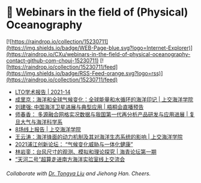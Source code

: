 # 🌊 Webinars in the field of (Physical) Oceanography

[![https://raindrop.io/collection/15230711](https://img.shields.io/badge/WEB-Page-blue.svg?logo=Internet-Explorer)](https://raindrop.io/CXu/webinars-in-the-field-of-physical-oceanography-contact-github-com-chouj-15230711) [![https://raindrop.io/collection/15230711/feed](https://img.shields.io/badge/RSS-Feed-orange.svg?logo=rss)](https://raindrop.io/collection/15230711/feed)

<!-- BLOG-POST-LIST:START -->
- [LTO学术报告 | 2021-14](https://mp.weixin.qq.com/s/7329ZQO4azq1tLvZmyMzSQ)
- [成里京：海洋和全球气候变化：全球能量和水循环的海洋印记 | 上交海洋学院](https://mp.weixin.qq.com/s/KaXW7belgpM4TnvdeBOAng)
- [刘建强: 中国海洋卫星进展与典型应用 | 梧桐会直播预告](https://mp.weixin.qq.com/s/VTT6inK7yuG7B7z5p7ef6g)
- [师春香： 多源融合网格实况数据与我国第一代再分析产品研发与应用进展 | 复旦大气与海洋科学系](https://mp.weixin.qq.com/s/-j5I_e0EgwEin7bX9kSqww)
- [8场线上报告 | 上交海洋学院](https://mp.weixin.qq.com/s/QuvFxmOT0GvB04D6Ug8FFQ)
- [王云涛：海洋锋面的动力机制及其对海洋生态系统的影响 | 上交海洋学院](https://mp.weixin.qq.com/s/kdlw0qvmQDZQZb62SD5wtQ)
- [2021浦江创新论坛： “气候变化威胁与一体化健康”](https://mp.weixin.qq.com/s/__-fAlDryUVRFxk5XxOdqA)
- [林岩銮：台风尺寸的观测、模拟和理论探究 | 海青论坛第一期](https://mp.weixin.qq.com/s/Ce1P4xyjL0ZfKd04cHhPig)
- [“天河二号”超算走进南方海洋实验室线上交流会](https://mp.weixin.qq.com/s/JqBBzFnUdXV0z9c1uAb9Jg)
<!-- BLOG-POST-LIST:END -->

###### Collaborate with [Dr. Tongya Liu](https://liutongya.github.io/) and Jiehong Han. Cheers.
